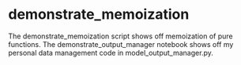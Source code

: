 # demonstrate_memoization

The demonstrate_memoization script shows off memoization of pure functions. The demonstrate_output_manager notebook shows off
my personal data management code in model_output_manager.py.
